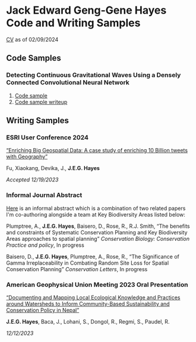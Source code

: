 # **Jack Edward Geng-Gene Hayes Code and Writing Samples**

[CV](Hayes_Jack_CV.pdf) as of 02/09/2024

## Code Samples

### Detecting Continuous Gravitational Waves Using a Densely Connected Convolutional Neural Network

1. [Code sample](code_showcase.py)
2. [Code sample writeup](code_writeup.md)

## Writing Samples

### ESRI User Conference 2024

[“Enriching Big Geospatial Data: A case study of enriching 10 Billion tweets with Geography”](esri.pdf)

Fu, Xiaokang, Devika, J., **J.E.G. Hayes**

*Accepted 12/19/2023*

### Informal Journal Abstract

[Here](kba.pdf) is an informal abstract which is a combination of two related papers I'm co-authoring alongside a team at Key Biodiversity Areas listed below:

Plumptree, A., **J.E.G. Hayes**, Baisero, D., Rose, R., R.J. Smith, “The benefits and constraints of Systematic Conservation Planning and Key Biodiversity Areas approaches to spatial planning” *Conservation Biology: Conservation Practice and policy*, In progress

Baisero, D., **J.E.G. Hayes**, Plumptree, A., Rose, R., “The Significance of Gamma Irreplaceability in Combating Random Site Loss for Spatial Conservation Planning” *Conservation Letters*, In progress

### American Geophysical Union Meeting 2023 Oral Presentation

[“Documenting and Mapping Local Ecological Knowledge and Practices around Watersheds to Inform Community-Based Sustainability and Conservation Policy in Nepal”](AGU_abstract.pdf)

**J.E.G. Hayes**, Baca, J., Lohani, S., Dongol, R., Regmi, S., Paudel, R.

*12/12/2023*
